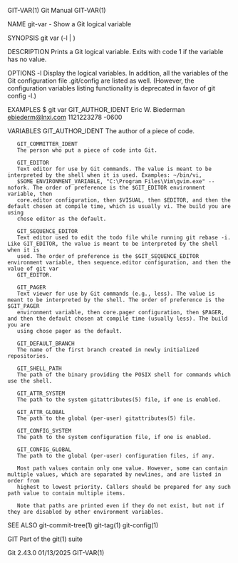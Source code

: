 GIT-VAR(1)								  Git Manual								    GIT-VAR(1)

NAME
       git-var - Show a Git logical variable

SYNOPSIS
       git var (-l | <variable>)

DESCRIPTION
       Prints a Git logical variable. Exits with code 1 if the variable has no value.

OPTIONS
       -l
	   Display the logical variables. In addition, all the variables of the Git configuration file .git/config are listed as well. (However, the
	   configuration variables listing functionality is deprecated in favor of git config -l.)

EXAMPLES
	   $ git var GIT_AUTHOR_IDENT
	   Eric W. Biederman <ebiederm@lnxi.com> 1121223278 -0600

VARIABLES
       GIT_AUTHOR_IDENT
	   The author of a piece of code.

       GIT_COMMITTER_IDENT
	   The person who put a piece of code into Git.

       GIT_EDITOR
	   Text editor for use by Git commands. The value is meant to be interpreted by the shell when it is used. Examples: ~/bin/vi,
	   $SOME_ENVIRONMENT_VARIABLE, "C:\Program Files\Vim\gvim.exe" --nofork. The order of preference is the $GIT_EDITOR environment variable, then
	   core.editor configuration, then $VISUAL, then $EDITOR, and then the default chosen at compile time, which is usually vi. The build you are using
	   chose editor as the default.

       GIT_SEQUENCE_EDITOR
	   Text editor used to edit the todo file while running git rebase -i. Like GIT_EDITOR, the value is meant to be interpreted by the shell when it is
	   used. The order of preference is the $GIT_SEQUENCE_EDITOR environment variable, then sequence.editor configuration, and then the value of git var
	   GIT_EDITOR.

       GIT_PAGER
	   Text viewer for use by Git commands (e.g., less). The value is meant to be interpreted by the shell. The order of preference is the $GIT_PAGER
	   environment variable, then core.pager configuration, then $PAGER, and then the default chosen at compile time (usually less). The build you are
	   using chose pager as the default.

       GIT_DEFAULT_BRANCH
	   The name of the first branch created in newly initialized repositories.

       GIT_SHELL_PATH
	   The path of the binary providing the POSIX shell for commands which use the shell.

       GIT_ATTR_SYSTEM
	   The path to the system gitattributes(5) file, if one is enabled.

       GIT_ATTR_GLOBAL
	   The path to the global (per-user) gitattributes(5) file.

       GIT_CONFIG_SYSTEM
	   The path to the system configuration file, if one is enabled.

       GIT_CONFIG_GLOBAL
	   The path to the global (per-user) configuration files, if any.

       Most path values contain only one value. However, some can contain multiple values, which are separated by newlines, and are listed in order from
       highest to lowest priority. Callers should be prepared for any such path value to contain multiple items.

       Note that paths are printed even if they do not exist, but not if they are disabled by other environment variables.

SEE ALSO
       git-commit-tree(1) git-tag(1) git-config(1)

GIT
       Part of the git(1) suite

Git 2.43.0								  01/13/2025								    GIT-VAR(1)
